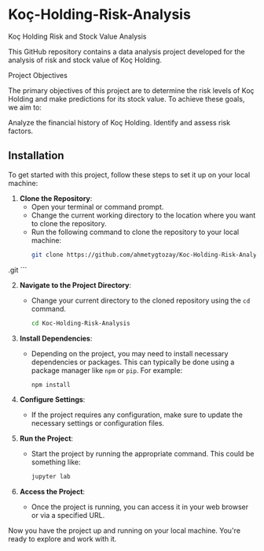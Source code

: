 # Koç-Holding-Risk-Analysis
Koç Holding Risk and Stock Value Analysis

This GitHub repository contains a data analysis project developed for the analysis of risk and stock value of Koç Holding.

Project Objectives

The primary objectives of this project are to determine the risk levels of Koç Holding and make predictions for its stock value. To achieve these goals, we aim to:

Analyze the financial history of Koç Holding.
Identify and assess risk factors.

## Installation

To get started with this project, follow these steps to set it up on your local machine:

1. **Clone the Repository**: 
   - Open your terminal or command prompt.
   - Change the current working directory to the location where you want to clone the repository.
   - Run the following command to clone the repository to your local machine:
     ```sh
     git clone https://github.com/ahmetygtozay/Koc-Holding-Risk-Analysis
.git
     ```

2. **Navigate to the Project Directory**:
   - Change your current directory to the cloned repository using the `cd` command.
     ```sh
     cd Koc-Holding-Risk-Analysis
     ```

3. **Install Dependencies**:
   - Depending on the project, you may need to install necessary dependencies or packages. This can typically be done using a package manager like `npm` or `pip`. For example:
     ```sh
     npm install
     ```

4. **Configure Settings**:
   - If the project requires any configuration, make sure to update the necessary settings or configuration files.

5. **Run the Project**:
   - Start the project by running the appropriate command. This could be something like:
       ```sh
     jupyter lab
     ```
7. **Access the Project**:
   - Once the project is running, you can access it in your web browser or via a specified URL.

Now you have the project up and running on your local machine. You're ready to explore and work with it.
